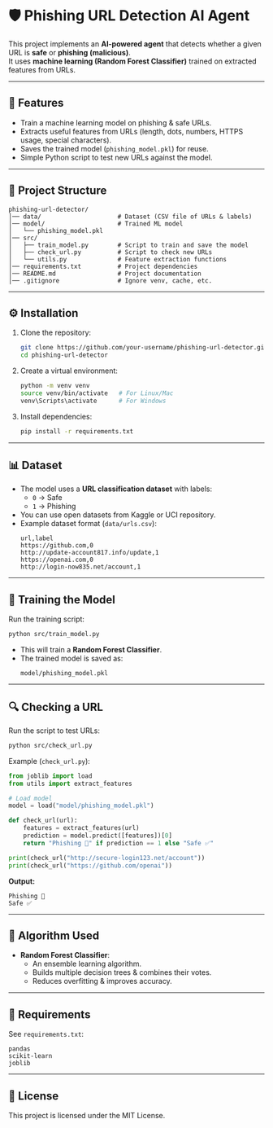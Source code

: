 # 🛡️ Phishing URL Detection AI Agent  

This project implements an **AI-powered agent** that detects whether a given URL is **safe** or **phishing (malicious)**.  
It uses **machine learning (Random Forest Classifier)** trained on extracted features from URLs.  

---

## 📌 Features  
- Train a machine learning model on phishing & safe URLs.  
- Extracts useful features from URLs (length, dots, numbers, HTTPS usage, special characters).  
- Saves the trained model (`phishing_model.pkl`) for reuse.  
- Simple Python script to test new URLs against the model.  

---

## 📂 Project Structure  
```
phishing-url-detector/
│── data/                     # Dataset (CSV file of URLs & labels)
│── model/                    # Trained ML model
│   └── phishing_model.pkl
│── src/
│   ├── train_model.py        # Script to train and save the model
│   ├── check_url.py          # Script to check new URLs
│   └── utils.py              # Feature extraction functions
│── requirements.txt          # Project dependencies
│── README.md                 # Project documentation
│── .gitignore                # Ignore venv, cache, etc.
```

---

## ⚙️ Installation  

1. Clone the repository:  
   ```bash
   git clone https://github.com/your-username/phishing-url-detector.git
   cd phishing-url-detector
   ```

2. Create a virtual environment:  
   ```bash
   python -m venv venv
   source venv/bin/activate   # For Linux/Mac
   venv\Scripts\activate      # For Windows
   ```

3. Install dependencies:  
   ```bash
   pip install -r requirements.txt
   ```

---

## 📊 Dataset  
- The model uses a **URL classification dataset** with labels:  
  - `0` → Safe  
  - `1` → Phishing  
- You can use open datasets from Kaggle or UCI repository.  
- Example dataset format (`data/urls.csv`):  
  ```csv
  url,label
  https://github.com,0
  http://update-account817.info/update,1
  https://openai.com,0
  http://login-now835.net/account,1
  ```

---

## 🚀 Training the Model  

Run the training script:  
```bash
python src/train_model.py
```

- This will train a **Random Forest Classifier**.  
- The trained model is saved as:  
  ```
  model/phishing_model.pkl
  ```

---

## 🔍 Checking a URL  

Run the script to test URLs:  
```bash
python src/check_url.py
```

Example (`check_url.py`):  
```python
from joblib import load
from utils import extract_features

# Load model
model = load("model/phishing_model.pkl")

def check_url(url):
    features = extract_features(url)
    prediction = model.predict([features])[0]
    return "Phishing 🚨" if prediction == 1 else "Safe ✅"

print(check_url("http://secure-login123.net/account"))
print(check_url("https://github.com/openai"))
```

**Output:**  
```
Phishing 🚨
Safe ✅
```

---

## 🧠 Algorithm Used  
- **Random Forest Classifier**:  
  - An ensemble learning algorithm.  
  - Builds multiple decision trees & combines their votes.  
  - Reduces overfitting & improves accuracy.  

---

## 📌 Requirements  
See `requirements.txt`:
```
pandas
scikit-learn
joblib
```

---

## 📜 License  
This project is licensed under the MIT License.  
